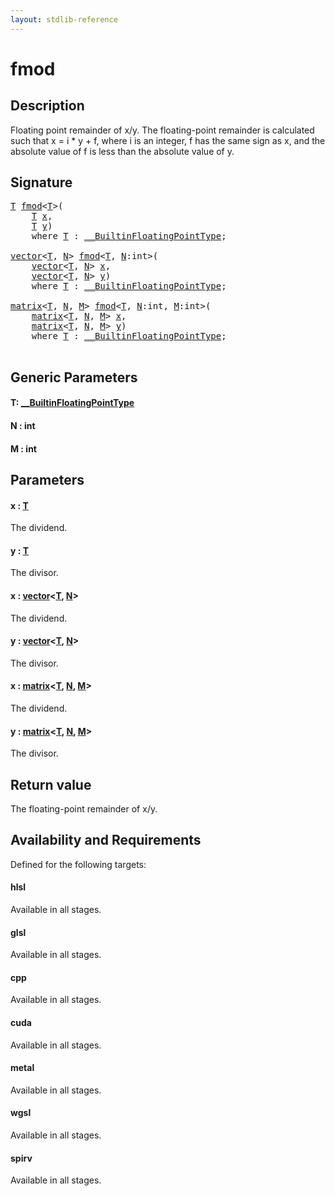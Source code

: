 ```yaml
---
layout: stdlib-reference
---
```


# fmod

## Description

Floating point remainder of x/y.
The floating-point remainder is calculated such that x = i * y + f,
where i is an integer, f has the same sign as x, and the absolute value
of f is less than the absolute value of y.



## Signature 

<pre>
<a href="fmod.html#typeparam-T" class="code_type">T</a> <a href="fmod.html">fmod</a>&lt;<a href="fmod.html#typeparam-T" class="code_type">T</a>&gt;(
    <a href="fmod.html#typeparam-T" class="code_type">T</a> <a href="fmod.html#decl-x" class="code_param">x</a>,
    <a href="fmod.html#typeparam-T" class="code_type">T</a> <a href="fmod.html#decl-y" class="code_param">y</a>)
    <span class='code_keyword'>where</span> <a href="fmod.html#typeparam-T" class="code_type">T</a> : <a href="index.html" class="code_type">__BuiltinFloatingPointType</a>;

<a href="index.html" class="code_type">vector</a>&lt;<a href="fmod.html#typeparam-T" class="code_type">T</a>, <a href="fmod.html#decl-N" class="code_var">N</a>&gt; <a href="fmod.html">fmod</a>&lt;<a href="fmod.html#typeparam-T" class="code_type">T</a>, <a href="fmod.html#decl-N" class="code_var">N</a>:<span class="code_keyword">int</span>&gt;(
    <a href="index.html" class="code_type">vector</a>&lt;<a href="fmod.html#typeparam-T" class="code_type">T</a>, <a href="fmod.html#decl-N" class="code_var">N</a>&gt; <a href="fmod.html#decl-x" class="code_param">x</a>,
    <a href="index.html" class="code_type">vector</a>&lt;<a href="fmod.html#typeparam-T" class="code_type">T</a>, <a href="fmod.html#decl-N" class="code_var">N</a>&gt; <a href="fmod.html#decl-y" class="code_param">y</a>)
    <span class='code_keyword'>where</span> <a href="fmod.html#typeparam-T" class="code_type">T</a> : <a href="index.html" class="code_type">__BuiltinFloatingPointType</a>;

<a href="index.html" class="code_type">matrix</a>&lt;<a href="fmod.html#typeparam-T" class="code_type">T</a>, <a href="fmod.html#decl-N" class="code_var">N</a>, <a href="fmod.html#decl-M" class="code_var">M</a>&gt; <a href="fmod.html">fmod</a>&lt;<a href="fmod.html#typeparam-T" class="code_type">T</a>, <a href="fmod.html#decl-N" class="code_var">N</a>:<span class="code_keyword">int</span>, <a href="fmod.html#decl-M" class="code_var">M</a>:<span class="code_keyword">int</span>&gt;(
    <a href="index.html" class="code_type">matrix</a>&lt;<a href="fmod.html#typeparam-T" class="code_type">T</a>, <a href="fmod.html#decl-N" class="code_var">N</a>, <a href="fmod.html#decl-M" class="code_var">M</a>&gt; <a href="fmod.html#decl-x" class="code_param">x</a>,
    <a href="index.html" class="code_type">matrix</a>&lt;<a href="fmod.html#typeparam-T" class="code_type">T</a>, <a href="fmod.html#decl-N" class="code_var">N</a>, <a href="fmod.html#decl-M" class="code_var">M</a>&gt; <a href="fmod.html#decl-y" class="code_param">y</a>)
    <span class='code_keyword'>where</span> <a href="fmod.html#typeparam-T" class="code_type">T</a> : <a href="index.html" class="code_type">__BuiltinFloatingPointType</a>;

</pre>

## Generic Parameters

####  <a id="typeparam-T"></a>T: [\_\_BuiltinFloatingPointType](../interfaces/0_builtinfloatingpointtype-029hm/index)
####  <a id="decl-N"></a>N  : int
####  <a id="decl-M"></a>M  : int

## Parameters

####  <a id="decl-x"></a>x  : [T](fmod#typeparam-T)
The dividend.

####  <a id="decl-y"></a>y  : [T](fmod#typeparam-T)
The divisor.

####  <a id="decl-x"></a>x  : [vector](../types/vector/index)\<[T](../types/vector/index#typeparam-T), [N](../types/vector/index#decl-N)\>
The dividend.

####  <a id="decl-y"></a>y  : [vector](../types/vector/index)\<[T](../types/vector/index#typeparam-T), [N](../types/vector/index#decl-N)\>
The divisor.

####  <a id="decl-x"></a>x  : [matrix](../types/matrix/index)\<[T](../types/matrix/t-0), [N](../types/matrix/index#decl-N), [M](../types/matrix/index#decl-M)\>
The dividend.

####  <a id="decl-y"></a>y  : [matrix](../types/matrix/index)\<[T](../types/matrix/t-0), [N](../types/matrix/index#decl-N), [M](../types/matrix/index#decl-M)\>
The divisor.


## Return value
The floating-point remainder of x/y.


## Availability and Requirements

Defined for the following targets:

#### hlsl
Available in all stages.

#### glsl
Available in all stages.

#### cpp
Available in all stages.

#### cuda
Available in all stages.

#### metal
Available in all stages.

#### wgsl
Available in all stages.

#### spirv
Available in all stages.



